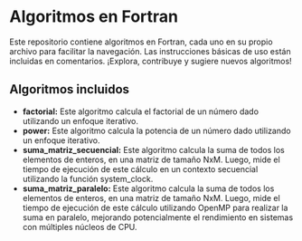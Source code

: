 # Algoritmos en Fortran

Este repositorio contiene algoritmos en Fortran, cada uno en su propio archivo para facilitar la navegación. Las instrucciones básicas de uso están incluidas en comentarios. ¡Explora, contribuye y sugiere nuevos algoritmos!

## Algoritmos incluidos

- **factorial:** Este algoritmo calcula el factorial de un número dado utilizando un enfoque iterativo.
- **power:** Este algoritmo calcula la potencia de un número dado utilizando un enfoque iterativo.
- **suma_matriz_secuencial:** Este algoritmo calcula la suma de todos los elementos de enteros, en una matriz de tamaño NxM. Luego, mide el tiempo de ejecución de este cálculo en un contexto secuencial utilizando la función system_clock.
- **suma_matriz_paralelo:** Este algoritmo calcula la suma de todos los elementos de enteros, en una matriz de tamaño NxM. Luego, mide el tiempo de ejecución de este cálculo utilizando OpenMP para realizar la suma en paralelo, mejorando potencialmente el rendimiento en sistemas con múltiples núcleos de CPU.

